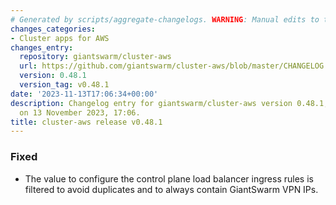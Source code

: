 ```yaml
---
# Generated by scripts/aggregate-changelogs. WARNING: Manual edits to this files will be overwritten.
changes_categories:
- Cluster apps for AWS
changes_entry:
  repository: giantswarm/cluster-aws
  url: https://github.com/giantswarm/cluster-aws/blob/master/CHANGELOG.md#0481---2023-11-13
  version: 0.48.1
  version_tag: v0.48.1
date: '2023-11-13T17:06:34+00:00'
description: Changelog entry for giantswarm/cluster-aws version 0.48.1, published
  on 13 November 2023, 17:06.
title: cluster-aws release v0.48.1
---
```


### Fixed
- The value to configure the control plane load balancer ingress rules is filtered to avoid duplicates and to always contain GiantSwarm VPN IPs.
